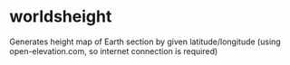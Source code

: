# worldsheight
Generates height map of Earth section by given latitude/longitude (using open-elevation.com, so internet connection is required)
